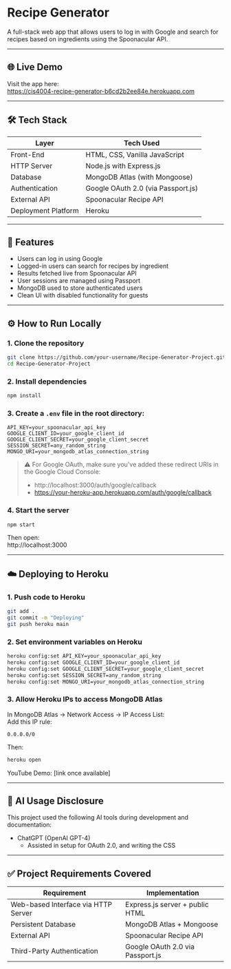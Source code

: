 # Recipe Generator

A full-stack web app that allows users to log in with Google and search for recipes based on ingredients using the Spoonacular API.

---

## 🌐 Live Demo

Visit the app here:  
https://cis4004-recipe-generator-b6cd2b2ee84e.herokuapp.com

---

## 🛠 Tech Stack

| Layer                | Tech Used                                      |
|----------------------|------------------------------------------------|
| Front-End            | HTML, CSS, Vanilla JavaScript                  |
| HTTP Server          | Node.js with Express.js                        |
| Database             | MongoDB Atlas (with Mongoose)                  |
| Authentication       | Google OAuth 2.0 (via Passport.js)             |
| External API         | Spoonacular Recipe API                         |
| Deployment Platform  | Heroku                                         |

---

## 🚀 Features

- Users can log in using Google
- Logged-in users can search for recipes by ingredient
- Results fetched live from Spoonacular API
- User sessions are managed using Passport
- MongoDB used to store authenticated users
- Clean UI with disabled functionality for guests

---

## ⚙️ How to Run Locally

### 1. Clone the repository

```bash
git clone https://github.com/your-username/Recipe-Generator-Project.git
cd Recipe-Generator-Project
```

### 2. Install dependencies

```bash
npm install
```

### 3. Create a `.env` file in the root directory:

```
API_KEY=your_spoonacular_api_key
GOOGLE_CLIENT_ID=your_google_client_id
GOOGLE_CLIENT_SECRET=your_google_client_secret
SESSION_SECRET=any_random_string
MONGO_URI=your_mongodb_atlas_connection_string
```

> ⚠️ For Google OAuth, make sure you've added these redirect URIs in the Google Cloud Console:
>
> - http://localhost:3000/auth/google/callback
> - https://your-heroku-app.herokuapp.com/auth/google/callback

### 4. Start the server

```bash
npm start
```

Then open:  
http://localhost:3000

---

## ☁️ Deploying to Heroku

### 1. Push code to Heroku

```bash
git add .
git commit -m "Deploying"
git push heroku main
```

### 2. Set environment variables on Heroku

```bash
heroku config:set API_KEY=your_spoonacular_api_key
heroku config:set GOOGLE_CLIENT_ID=your_google_client_id
heroku config:set GOOGLE_CLIENT_SECRET=your_google_client_secret
heroku config:set SESSION_SECRET=any_random_string
heroku config:set MONGO_URI=your_mongodb_atlas_connection_string
```

### 3. Allow Heroku IPs to access MongoDB Atlas

In MongoDB Atlas → Network Access → IP Access List:  
Add this IP rule:
```
0.0.0.0/0
```

Then:
```bash
heroku open
```

 
YouTube Demo: [link once available]

---

## 🤖 AI Usage Disclosure

This project used the following AI tools during development and documentation:

- ChatGPT (OpenAI GPT-4)
  - Assisted in setup for OAuth 2.0, and writing the CSS

---

## ✅ Project Requirements Covered

| Requirement                          | Implementation                            |
|--------------------------------------|--------------------------------------------|
| Web-based Interface via HTTP Server  | Express.js server + public HTML            |
| Persistent Database                  | MongoDB Atlas + Mongoose                   |
| External API                         | Spoonacular Recipe API                     |
| Third-Party Authentication           | Google OAuth 2.0 via Passport.js           |

